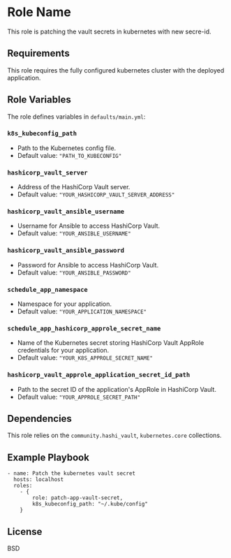Role Name
=========

This role is patching the vault secrets in kubernetes with new secre-id.

Requirements
------------

This role requires the fully configured kubernetes cluster with the deployed application.

Role Variables
--------------

The role defines variables in `defaults/main.yml`:

### `k8s_kubeconfig_path`

- Path to the Kubernetes config file.
- Default value: `"PATH_TO_KUBECONFIG"`

### `hashicorp_vault_server`

- Address of the HashiCorp Vault server.
- Default value: `"YOUR_HASHICORP_VAULT_SERVER_ADDRESS"`

### `hashicorp_vault_ansible_username`

- Username for Ansible to access HashiCorp Vault.
- Default value: `"YOUR_ANSIBLE_USERNAME"`

### `hashicorp_vault_ansible_password`

- Password for Ansible to access HashiCorp Vault.
- Default value: `"YOUR_ANSIBLE_PASSWORD"`

### `schedule_app_namespace`

- Namespace for your application.
- Default value: `"YOUR_APPLICATION_NAMESPACE"`

### `schedule_app_hashicorp_approle_secret_name`

- Name of the Kubernetes secret storing HashiCorp Vault AppRole credentials for your application.
- Default value: `"YOUR_K8S_APPROLE_SECRET_NAME"`

### `hashicorp_vault_approle_application_secret_id_path`

- Path to the secret ID of the application's AppRole in HashiCorp Vault.
- Default value: `"YOUR_APPROLE_SECRET_PATH"`

Dependencies
------------


This role relies on the `community.hashi_vault`, `kubernetes.core` collections. 

Example Playbook
----------------

```ansible
- name: Patch the kubernetes vault secret
  hosts: localhost
  roles:
    - { 
        role: patch-app-vault-secret,
        k8s_kubeconfig_path: "~/.kube/config" 
    }
```

License
-------

BSD

